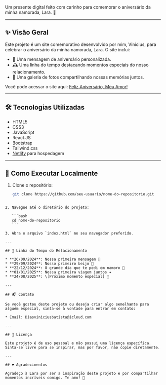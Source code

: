 Um presente digital feito com carinho para comemorar o aniversário da minha namorada, Lara. 💖

---

## ✨ Visão Geral

Este projeto é um site comemorativo desenvolvido por mim, Vinicius, para celebrar o aniversário da minha namorada, Lara. O site inclui:

- 💌 Uma mensagem de aniversário personalizada.
- 🕰️ Uma linha do tempo destacando momentos especiais do nosso relacionamento.
- 📸 Uma galeria de fotos compartilhando nossas memórias juntos.

Você pode acessar o site aqui: [Feliz Aniversário, Meu Amor!](https://6831499199a3a80a260428a6--tiny-mermaid-37f0e5.netlify.app/)

---

## 🛠️ Tecnologias Utilizadas

- HTML5
- CSS3
- JavaScript
- React.JS
- Bootstrap
- Tailwind.css
- [Netlify](https://www.netlify.com/) para hospedagem

---


## 🚀 Como Executar Localmente

1. Clone o repositório:

   ```bash
   git clone https://github.com/seu-usuario/nome-do-repositorio.git
````

2. Navegue até o diretório do projeto:

   ```bash
   cd nome-do-repositorio
   ```

3. Abra o arquivo `index.html` no seu navegador preferido.

---

## 📅 Linha do Tempo do Relacionamento

* **26/09/2024**: Nossa primeira mensagem 💬
* **29/09/2024**: Nosso primeiro beijo 💏
* **22/12/2024**: O grande dia que te pedi em namoro 💍
* **01/01/2025**: Nossa primeira viagem juntos ✈️
* **24/08/2025**: \[Próximo momento especial] 🎉

---

## 📬 Contato

Se você gostou deste projeto ou deseja criar algo semelhante para alguém especial, sinta-se à vontade para entrar em contato:

* Email: Diasviniciusbatista@icloud.com

---

## 📄 Licença

Este projeto é de uso pessoal e não possui uma licença específica. Sinta-se livre para se inspirar, mas por favor, não copie diretamente.

---

## ❤️ Agradecimentos

Agradeço à Lara por ser a inspiração deste projeto e por compartilhar momentos incríveis comigo. Te amo! 💖
